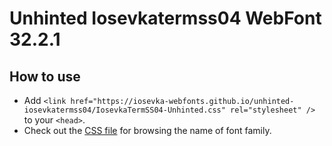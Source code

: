 # Unhinted Iosevkatermss04 WebFont 32.2.1

## How to use

- Add `<link href="https://iosevka-webfonts.github.io/unhinted-iosevkatermss04/IosevkaTermSS04-Unhinted.css" rel="stylesheet" />` to your `<head>`.
- Check out the [CSS file](./IosevkaTermSS04-Unhinted.css) for browsing the name of font family.
